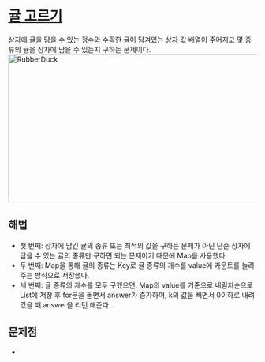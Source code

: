 # [귤 고르기](https://github.com/malvr00/Java-algorithm/blob/master/programmers/level2/stap11/src/Main.java)

상자에 귤을 담을 수 있는 정수와 수확한 귤이 담겨있는 상자 값 배열이 주어지고 몇 종류의 귤을 상자에 담을 수 있는지 구하는 문제이다.<br/>
<img src="https://github.com/malvr00/Java-algorithm/assets/77275513/b26c9bc7-e476-4282-8869-417c2427f720" width="600px" height="300px"
title="100px" alt="RubberDuck"></img><br/>

## 해법
* 첫 번째: 상자에 담긴 귤의 종류 또는 최적의 값을 구하는 문제가 아닌 단순 상자에 담을 수 있는 귤의 종류만 구하면 되는 문제이기 때문에 Map을 사용했다.
* 두 번째: Map을 통해 귤의 종류는 Key로 귤 종류의 개수를 value에 카운트를 늘려주는 방식으로 저장했다.
* 세 번째: 귤 종류의 개수를 모두 구했으면, Map의 value를 기준으로 내림차순으로 List에 저장 후 for문을 돌면서 answer가 증가하며, k의 값을 빼면서 0이하로 내려 갔을 때 answer을 리턴 해준다.




## 문제점
-